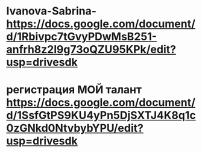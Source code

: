# Ivanova-Sabrina-https://docs.google.com/document/d/1Rbivpc7tGvyPDwMsB251-anfrh8z2l9g73oQZU95KPk/edit?usp=drivesdk
# регистрация МОЙ талант https://docs.google.com/document/d/1SsfGtPS9KU4yPn5DjSXTJ4K8q1c0zGNkd0NtvbybYPU/edit?usp=drivesdk
